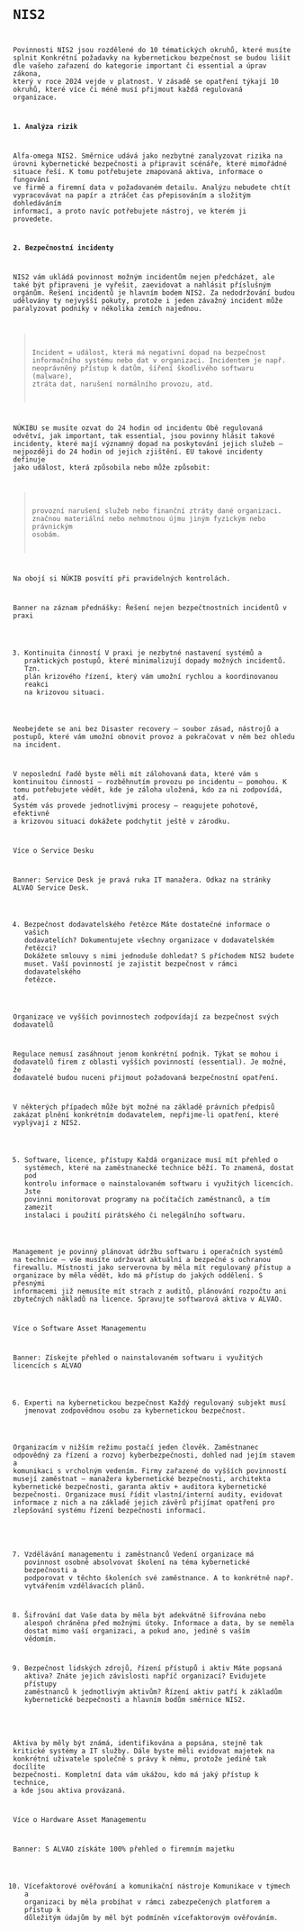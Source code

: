 <code>

# NIS2 

Povinnosti NIS2 jsou rozdělené do 10 tématických okruhů, které musíte splnit
Konkrétní požadavky na kybernetickou bezpečnost se budou lišit dle vašeho zařazení do kategorie important či essential a úprav zákona, který v roce 2024 vejde v platnost. V zásadě se opatření týkají 10 okruhů, které více či méně musí přijmout každá regulovaná organizace.

**1. Analýza rizik**

Alfa-omega NIS2. Směrnice udává jako nezbytné zanalyzovat rizika na úrovni kybernetické bezpečnosti a připravit scénáře, které mimořádné situace řeší. K tomu potřebujete zmapovaná aktiva, informace o fungování ve firmě a firemní data v požadovaném detailu. Analýzu nebudete chtít vypracovávat na papír a ztráčet čas přepisováním a složitým dohledáváním informací, a proto navíc potřebujete nástroj, ve kterém ji provedete.


**2. Bezpečnostní incidenty**

NIS2 vám ukládá povinnost možným incidentům nejen předcházet, ale také být připraveni je vyřešit, zaevidovat a nahlásit příslušným orgánům. Řešení incidentů je hlavním bodem NIS2. Za nedodržování budou udělovány ty nejvyšší pokuty, protože i jeden závažný incident může paralyzovat podniky v několika zemích najednou.

>Incident = událost, která má negativní dopad na bezpečnost informačního systému nebo dat v organizaci. Incidentem je např. neoprávněný přístup k datům, šíření škodlivého softwaru (malware), ztráta dat, narušení normálního provozu, atd.

NÚKIBU se musíte ozvat do 24 hodin od incidentu
Obě regulovaná odvětví, jak important, tak essential, jsou povinny hlásit takové incidenty, které mají významný dopad na poskytování jejich služeb – nejpozději do 24 hodin od jejich zjištění. EU takové incidenty definuje jako událost, která způsobila nebo může způsobit:

>provozní narušení služeb nebo finanční ztráty dané organizaci.
>značnou materiální nebo nehmotnou újmu jiným fyzickým nebo právnickým osobám.

Na obojí si NÚKIB posvítí při pravidelných kontrolách.


Banner na záznam přednášky: Řešení nejen bezpečtnostních incidentů v praxi

3. Kontinuita činností
V praxi je nezbytné nastavení systémů a praktických postupů, které minimalizují dopady možných incidentů. Tzn. plán krizového řízení, který vám umožní rychlou a koordinovanou reakci na krizovou situaci.

Neobejdete se ani bez Disaster recovery – soubor zásad, nástrojů a postupů, které vám umožní obnovit provoz a pokračovat v něm bez ohledu na incident. 

V neposlední řadě byste měli mít zálohovaná data, které vám s kontinuitou činností – rozběhnutím provozu po incidentu – pomohou. K tomu potřebujete vědět, kde je záloha uložená, kdo za ni zodpovídá, atd. Systém vás provede jednotlivými procesy – reagujete pohotově, efektivně a krizovou situaci dokážete podchytit ještě v zárodku.

Více o Service Desku

Banner: Service Desk je pravá ruka IT manažera. Odkaz na stránky ALVAO Service Desk.

4. Bezpečnost dodavatelského řetězce
Máte dostatečné informace o vašich dodavatelích? Dokumentujete všechny organizace v dodavatelském řetězci? Dokážete smlouvy s nimi jednoduše dohledat? S příchodem NIS2 budete muset. Vaší povinností je zajistit bezpečnost v rámci dodavatelského řetězce.

Organizace ve vyšších povinnostech zodpovídají za bezpečnost svých dodavatelů 

Regulace nemusí zasáhnout jenom konkrétní podnik. Týkat se mohou i dodavatelů firem z oblasti vyšších povinností (essential). Je možné, že dodavatelé budou nuceni přijmout požadovaná bezpečnostní opatření.

V některých případech může být možné na základě právních předpisů zakázat plnění konkrétním dodavatelem, nepřijme-li opatření, které vyplývají z NIS2.

5. Software, licence, přístupy
Každá organizace musí mít přehled o systémech, které na zaměstnanecké technice běží. To znamená, dostat pod kontrolu informace o nainstalovaném softwaru i využitých licencích. Jste povinni monitorovat programy na počítačích zaměstnanců, a tím zamezit instalaci i použití pirátského či nelegálního softwaru.

Management je povinný plánovat údržbu softwaru i operačních systémů na technice – vše musíte udržovat aktuální a bezpečné s ochranou firewallu. Místnosti jako serverovna by měla mít regulovaný přístup a organizace by měla vědět, kdo má přístup do jakých oddělení. S přesnými informacemi již nemusíte mít strach z auditů, plánování rozpočtu ani zbytečných nákladů na licence. Spravujte softwarová aktiva v ALVAO.

Více o Software Asset Managementu

Banner: Získejte přehled o nainstalovaném softwaru i využitých licencích s ALVAO

6. Experti na kybernetickou bezpečnost
Každý regulovaný subjekt musí jmenovat zodpovědnou osobu za kybernetickou bezpečnost.

Organizacím v nižším režimu postačí jeden člověk. Zaměstnanec odpovědný za řízení a rozvoj kyberbezpečnosti, dohled nad jejím stavem a komunikaci s vrcholným vedením. 
Firmy zařazené do vyšších povinností musejí zaměstnat – manažera kybernetické bezpečnosti, architekta kybernetické bezpečnosti, garanta aktiv + auditora kybernetické bezpečnosti.
Organizace musí řídit vlastní/interní audity, evidovat informace z nich a na základě jejich závěrů přijímat opatření pro zlepšování systému řízení bezpečnosti informací.

7. Vzdělávání managementu i zaměstnanců
Vedení organizace má povinnost osobně absolvovat školení na téma kybernetické bezpečnosti a podporovat v těchto školeních své zaměstnance. A to konkrétně např. vytvářením vzdělávacích plánů.

8. Šifrování dat
Vaše data by měla být adekvátně šifrována nebo alespoň chráněna před možnými útoky. Informace a data, by se neměla dostat mimo vaší organizaci, a pokud ano, jedině s vaším vědomím.

9. Bezpečnost lidských zdrojů, řízení přístupů i aktiv
Máte popsaná aktiva? Znáte jejich závislosti napříč organizací? Evidujete přístupy zaměstnanců k jednotlivým aktivům? Řízení aktiv patří k základům kybernetické bezpečnosti a hlavním bodům směrnice NIS2. 

Aktiva by měly být známá, identifikována a popsána, stejně tak kritické systémy a IT služby. Dále byste měli evidovat majetek na konkrétní uživatele společně s právy k němu, protože jedině tak docílíte bezpečnosti. Kompletní data vám ukážou, kdo má jaký přístup k technice, a kde jsou aktiva provázaná.

Více o Hardware Asset Managementu

Banner: S ALVAO získáte 100% přehled o firemním majetku

10. Vícefaktorové ověřování a komunikační nástroje 
Komunikace v týmech a organizaci by měla probíhat v rámci zabezpečených platforem a přístup k důležitým údajům by měl být podmíněn vícefaktorovým ověřováním. 


